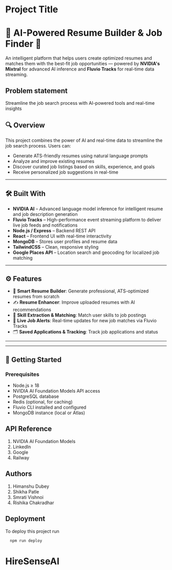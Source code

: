 
# Project Title

# 🧠 AI-Powered Resume Builder & Job Finder 🚀

An intelligent platform that helps users create optimized resumes and matches them with the best-fit job opportunities — powered by **NVIDIA's Mixtral** for advanced AI inference and **Fluvio Tracks** for real-time data streaming.

## Problem statement
Streamline the job search process with AI-powered tools and real-time insights

## 🔍 Overview

This project combines the power of AI and real-time data to streamline the job search process. Users can:
- Generate ATS-friendly resumes using natural language prompts
- Analyze and improve existing resumes
- Discover curated job listings based on skills, experience, and goals
- Receive personalized job suggestions in real-time

---

## 🛠️ Built With

- **NVIDIA AI** – Advanced language model inference for intelligent resume and job description generation
- **Fluvio Tracks** – High-performance event streaming platform to deliver live job feeds and notifications
- **Node.js / Express** – Backend REST API
- **React** – Frontend UI with real-time interactivity
- **MongoDB** – Stores user profiles and resume data
- **TailwindCSS** – Clean, responsive styling
- **Google Places API** – Location search and geocoding for localized job matching

---

## ⚙️ Features

- 🧾 **Smart Resume Builder**: Generate professional, ATS-optimized resumes from scratch
- ✍️ **Resume Enhancer**: Improve uploaded resumes with AI recommendations
- 🧠 **Skill Extraction & Matching**: Match user skills to job postings
- 🔔 **Live Job Alerts**: Real-time updates for new job matches via Fluvio Tracks
- 🗂️ **Saved Applications & Tracking**: Track job applications and status

---



---

## 🚀 Getting Started

### Prerequisites

- Node.js ≥ 18
- NVIDIA AI Foundation Models API access
- PostgreSQL database
- Redis (optional, for caching)
- Fluvio CLI installed and configured
- MongoDB instance (local or Atlas)


## API Reference

1. NVIDIA AI Foundation Models
2. LinkedIn
3. Google
4. Railway
## Authors

1. Himanshu Dubey   
2. Shikha Patle
3. Smrati Vishnoi
4. Rishika Chakradhar

## Deployment

To deploy this project run

```bash
  npm run deploy
```

# HireSenseAI
